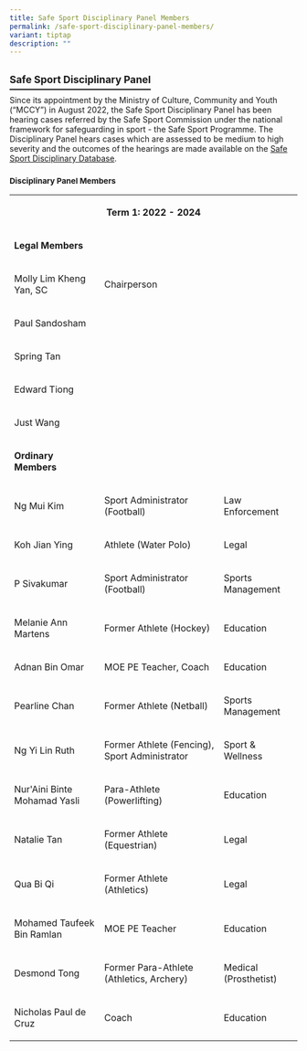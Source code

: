 ```yaml
---
title: Safe Sport Disciplinary Panel Members
permalink: /safe-sport-disciplinary-panel-members/
variant: tiptap
description: ""
---
```

<h2><strong><u><sup>Safe Sport Disciplinary Panel</sup></u></strong></h2>
<p>Since its appointment by the Ministry of Culture, Community and Youth
(“MCCY”) in August 2022, the Safe Sport Disciplinary Panel has been hearing
cases referred by the Safe Sport Commission under the national framework
for safeguarding in sport -&nbsp;the Safe Sport Programme. The Disciplinary
Panel hears cases which are assessed to be medium to high severity and
the outcomes of the hearings are made available on the <a href="https://www.safesport.sg/case-management/disciplinarydatabase/" rel="noopener noreferrer nofollow" target="_blank">Safe Sport Disciplinary Database</a>.</p>
<p></p>
<h3><strong><sup>Disciplinary Panel Members</sup></strong></h3>
<table>
<tbody>
<tr>
<th rowspan="1" colspan="3">
<p>Term 1: 2022 - 2024</p>
</th>
</tr>
<tr>
<td rowspan="1" colspan="3">
<p><strong>Legal Members</strong>
</p>
</td>
</tr>
<tr>
<td rowspan="1" colspan="1">
<p>Molly Lim Kheng Yan, SC</p>
</td>
<td rowspan="1" colspan="1">
<p>Chairperson</p>
</td>
<td rowspan="1" colspan="1">
<p></p>
</td>
</tr>
<tr>
<td rowspan="1" colspan="1">
<p>Paul Sandosham</p>
</td>
<td rowspan="1" colspan="1">
<p></p>
</td>
<td rowspan="1" colspan="1">
<p></p>
</td>
</tr>
<tr>
<td rowspan="1" colspan="1">
<p>Spring Tan</p>
</td>
<td rowspan="1" colspan="1">
<p></p>
</td>
<td rowspan="1" colspan="1">
<p></p>
</td>
</tr>
<tr>
<td rowspan="1" colspan="1">
<p>Edward Tiong</p>
</td>
<td rowspan="1" colspan="1">
<p></p>
</td>
<td rowspan="1" colspan="1">
<p></p>
</td>
</tr>
<tr>
<td rowspan="1" colspan="1">
<p>Just Wang</p>
</td>
<td rowspan="1" colspan="1">
<p></p>
</td>
<td rowspan="1" colspan="1">
<p></p>
</td>
</tr>
<tr>
<td rowspan="1" colspan="1">
<p><strong>Ordinary Members</strong>
</p>
</td>
<td rowspan="1" colspan="1">
<p></p>
</td>
<td rowspan="1" colspan="1">
<p></p>
</td>
</tr>
<tr>
<td rowspan="1" colspan="1">
<p>Ng Mui Kim</p>
</td>
<td rowspan="1" colspan="1">
<p>Sport Administrator (Football)</p>
</td>
<td rowspan="1" colspan="1">
<p>Law Enforcement</p>
</td>
</tr>
<tr>
<td rowspan="1" colspan="1">
<p>Koh Jian Ying</p>
</td>
<td rowspan="1" colspan="1">
<p>Athlete (Water Polo)</p>
</td>
<td rowspan="1" colspan="1">
<p>Legal</p>
</td>
</tr>
<tr>
<td rowspan="1" colspan="1">
<p>P Sivakumar</p>
</td>
<td rowspan="1" colspan="1">
<p>Sport Administrator (Football)</p>
</td>
<td rowspan="1" colspan="1">
<p>Sports Management</p>
</td>
</tr>
<tr>
<td rowspan="1" colspan="1">
<p>Melanie Ann Martens</p>
</td>
<td rowspan="1" colspan="1">
<p>Former Athlete (Hockey)</p>
</td>
<td rowspan="1" colspan="1">
<p>Education</p>
</td>
</tr>
<tr>
<td rowspan="1" colspan="1">
<p>Adnan Bin Omar</p>
</td>
<td rowspan="1" colspan="1">
<p>MOE PE Teacher, Coach</p>
</td>
<td rowspan="1" colspan="1">
<p>Education</p>
</td>
</tr>
<tr>
<td rowspan="1" colspan="1">
<p>Pearline Chan</p>
</td>
<td rowspan="1" colspan="1">
<p>Former Athlete (Netball)</p>
</td>
<td rowspan="1" colspan="1">
<p>Sports Management</p>
</td>
</tr>
<tr>
<td rowspan="1" colspan="1">
<p>Ng Yi Lin Ruth</p>
</td>
<td rowspan="1" colspan="1">
<p>Former Athlete (Fencing), Sport Administrator</p>
</td>
<td rowspan="1" colspan="1">
<p>Sport &amp; Wellness</p>
</td>
</tr>
<tr>
<td rowspan="1" colspan="1">
<p>Nur'Aini Binte Mohamad Yasli</p>
</td>
<td rowspan="1" colspan="1">
<p>Para-Athlete (Powerlifting)</p>
</td>
<td rowspan="1" colspan="1">
<p>Education</p>
</td>
</tr>
<tr>
<td rowspan="1" colspan="1">
<p>Natalie Tan</p>
</td>
<td rowspan="1" colspan="1">
<p>Former Athlete (Equestrian)</p>
</td>
<td rowspan="1" colspan="1">
<p>Legal</p>
</td>
</tr>
<tr>
<td rowspan="1" colspan="1">
<p>Qua Bi Qi</p>
</td>
<td rowspan="1" colspan="1">
<p>Former Athlete (Athletics)</p>
</td>
<td rowspan="1" colspan="1">
<p>Legal</p>
</td>
</tr>
<tr>
<td rowspan="1" colspan="1">
<p>Mohamed Taufeek Bin Ramlan</p>
</td>
<td rowspan="1" colspan="1">
<p>MOE PE Teacher</p>
</td>
<td rowspan="1" colspan="1">
<p>Education</p>
</td>
</tr>
<tr>
<td rowspan="1" colspan="1">
<p>Desmond Tong</p>
</td>
<td rowspan="1" colspan="1">
<p>Former Para-Athlete (Athletics, Archery)</p>
</td>
<td rowspan="1" colspan="1">
<p>Medical (Prosthetist)</p>
</td>
</tr>
<tr>
<td rowspan="1" colspan="1">
<p>Nicholas Paul de Cruz</p>
</td>
<td rowspan="1" colspan="1">
<p>Coach</p>
</td>
<td rowspan="1" colspan="1">
<p>Education</p>
</td>
</tr>
</tbody>
</table>
<p></p>